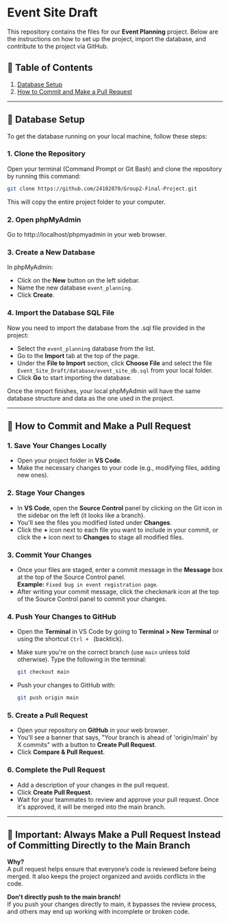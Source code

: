 
# Event Site Draft

This repository contains the files for our **Event Planning** project. Below are the instructions on how to set up the project, import the database, and contribute to the project via GitHub.

## 📌 Table of Contents
1. [Database Setup](#database-setup)
2. [How to Commit and Make a Pull Request](#how-to-commit-and-make-a-pull-request)

---

## 💾 Database Setup

To get the database running on your local machine, follow these steps:

### 1. Clone the Repository
Open your terminal (Command Prompt or Git Bash) and clone the repository by running this command:

```bash
git clone https://github.com/24102070/Group2-Final-Project.git
```

This will copy the entire project folder to your computer.

### 2. Open phpMyAdmin
Go to http://localhost/phpmyadmin in your web browser.

### 3. Create a New Database
In phpMyAdmin:

- Click on the **New** button on the left sidebar.
- Name the new database `event_planning`.
- Click **Create**.

### 4. Import the Database SQL File
Now you need to import the database from the .sql file provided in the project:

- Select the `event_planning` database from the list.
- Go to the **Import** tab at the top of the page.
- Under the **File to Import** section, click **Choose File** and select the file `Event_Site_Draft/database/event_site_db.sql` from your local folder.
- Click **Go** to start importing the database.

Once the import finishes, your local phpMyAdmin will have the same database structure and data as the one used in the project.

---

## 📝 How to Commit and Make a Pull Request

### 1. Save Your Changes Locally
- Open your project folder in **VS Code**.
- Make the necessary changes to your code (e.g., modifying files, adding new ones).

### 2. Stage Your Changes
- In **VS Code**, open the **Source Control** panel by clicking on the Git icon in the sidebar on the left (it looks like a branch).
- You'll see the files you modified listed under **Changes**.
- Click the **+** icon next to each file you want to include in your commit, or click the **+** icon next to **Changes** to stage all modified files.

### 3. Commit Your Changes
- Once your files are staged, enter a commit message in the **Message** box at the top of the Source Control panel.  
  **Example:** `Fixed bug in event registration page`.
- After writing your commit message, click the checkmark icon at the top of the Source Control panel to commit your changes.

### 4. Push Your Changes to GitHub
- Open the **Terminal** in VS Code by going to **Terminal > New Terminal** or using the shortcut `Ctrl + ` (backtick).
- Make sure you're on the correct branch (use `main` unless told otherwise). Type the following in the terminal:
  
  ```bash
  git checkout main
  ```

- Push your changes to GitHub with:

  ```bash
  git push origin main
  ```

### 5. Create a Pull Request
- Open your repository on **GitHub** in your web browser.
- You’ll see a banner that says, "Your branch is ahead of 'origin/main' by X commits" with a button to **Create Pull Request**.
- Click **Compare & Pull Request**.

### 6. Complete the Pull Request
- Add a description of your changes in the pull request.
- Click **Create Pull Request**.
- Wait for your teammates to review and approve your pull request. Once it's approved, it will be merged into the main branch.

---

## 🚨 Important: Always Make a Pull Request Instead of Committing Directly to the Main Branch

**Why?**  
A pull request helps ensure that everyone’s code is reviewed before being merged. It also keeps the project organized and avoids conflicts in the code.

**Don't directly push to the main branch!**  
If you push your changes directly to main, it bypasses the review process, and others may end up working with incomplete or broken code.
